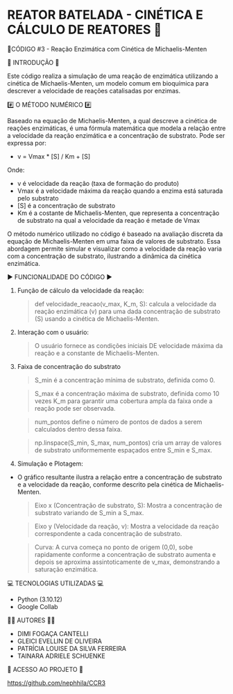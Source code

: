 # REATOR BATELADA - CINÉTICA E CÁLCULO DE REATORES 🧪

🔹CÓDIGO #3 - Reação Enzimática com Cinética de Michaelis-Menten

📌 INTRODUÇÃO 📌

Este código realiza a simulação de uma reação de enzimática utilizando a cinética de Michaelis-Menten, um modelo comum em bioquímica para descrever a velocidade de reações catalisadas por enzimas. 

#️⃣ O MÉTODO NUMÉRICO #️⃣

Baseado na equação de Michaelis-Menten, a qual descreve a cinética de reações enzimáticas,  é uma fórmula matemática que modela a relação entre a velocidade da reação enzimática e a concentração de substrato. Pode ser expressa por:

* v = Vmax * [S] / Km + [S]

Onde:

* v é velocidade da reação (taxa de formação do produto)
* Vmax é a velocidade máxima da reação quando a enzima está saturada pelo substrato
* [S] é a concentração de substrato
* Km é a costante de Michaelis-Menten, que representa a concentração de substrato na qual a velocidade da reação é metade de Vmax

O método numérico utilizado no código é baseado na avaliação discreta da equação de Michaelis-Menten em uma faixa de valores de substrato. Essa abordagem permite simular e visualizar como a velocidade da reação varia com a concentração de substrato, ilustrando a dinâmica da cinética enzimática.

▶️ FUNCIONALIDADE DO CÓDIGO ▶️

 1. Função de cálculo da velocidade da reação:

	> def velocidade_reacao(v_max, K_m, S): calcula a velocidade da reação enzimática (v) para uma dada concentração de substrato (S) usando a cinética de Michaelis-Menten.

 2. Interação com o usuário:

	> O usuário fornece as condições iniciais DE velocidade máxima da reação e a constante de Michaelis-Menten.

 3. Faixa de concentração do substrato

	> S_min é a concentração mínima de substrato, definida como 0.

	> S_max é a concentração máxima de substrato, definida como 10 vezes K_m para garantir uma cobertura ampla da faixa onde a reação pode ser observada.

	> num_pontos define o número de pontos de dados a serem calculados dentro dessa faixa.

	> np.linspace(S_min, S_max, num_pontos) cria um array de valores de substrato uniformemente espaçados entre S_min e S_max.

 4. Simulação e Plotagem:

* O gráfico resultante ilustra a relação entre a concentração de substrato e a velocidade da reação, conforme descrito pela cinética de Michaelis-Menten.

	> Eixo x (Concentração de substrato, S): Mostra a concentração de substrato variando de S_min a S_max.

	> Eixo y (Velocidade da reação, v): Mostra a velocidade da reação correspondente a cada concentração de substrato.

	> Curva: A curva começa no ponto de origem (0,0), sobe rapidamente conforme a concentração de substrato aumenta e depois se aproxima assintoticamente de v_max, demonstrando a saturação enzimática.


💻 TECNOLOGIAS UTILIZADAS 💻 

 * Python (3.10.12)
 * Google Collab

🧑‍🔬 AUTORES 🧑‍🔬

 * DIMI FOGAÇA CANTELLI
 * GLEICI EVELLIN DE OLIVEIRA
 * PATRÍCIA LOUISE DA SILVA FERREIRA
 * TAINARA ADRIELE SCHUENKE

🔗 ACESSO AO PROJETO 🔗

https://github.com/nephhila/CCR3
